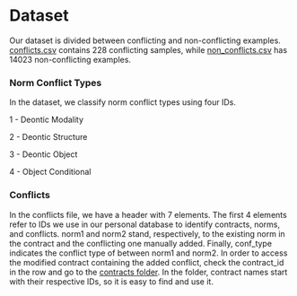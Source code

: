 # Dataset

Our dataset is divided between conflicting and non-conflicting examples.
[conflicts.csv](conflicts.csv) contains 228 conflicting samples, while [non_conflicts.csv](non_conflicts.csv) has 14023 non-conflicting examples.

### Norm Conflict Types

In the dataset, we classify norm conflict types using four IDs.

1 - Deontic Modality

2 - Deontic Structure

3 - Deontic Object

4 - Object Conditional

### Conflicts

In the conflicts file, we have a header with 7 elements.
The first 4 elements refer to IDs we use in our personal database to identify contracts, norms, and conflicts.
norm1 and norm2 stand, respectively, to the existing norm in the contract and the conflicting one manually added.
Finally, conf_type indicates the conflict type of between norm1 and norm2.
In order to access the modified contract containing the added conflict, check the contract_id in the row and go to the [contracts folder](contracts/).
In the folder, contract names start with their respective IDs, so it is easy to find and use it.
